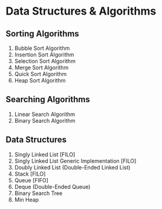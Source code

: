 # Data Structures & Algorithms

## Sorting Algorithms
1. Bubble Sort Algorithm
2. Insertion Sort Algorithm
3. Selection Sort Algorithm
4. Merge Sort Algorithm
5. Quick Sort Algorithm
6. Heap Sort Algorithm

## Searching Algorithms
1. Linear Search Algorithm
2. Binary Search Algorithm

## Data Structures
1. Singly Linked List [FILO]
2. Singly Linked List Generic Implementation [FILO]
3. Doubly Linked List (Double-Ended Linked List)
4. Stack [FILO]
5. Queue [FIFO]
6. Deque (Double-Ended Queue)
7. Binary Search Tree
8. Min Heap
